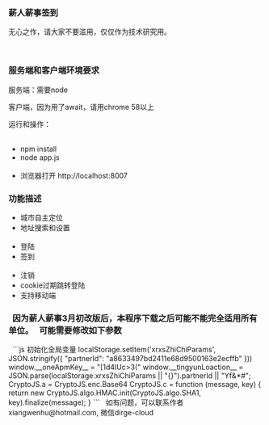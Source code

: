 <h3>薪人薪事签到</h3>
<p>无心之作，请大家不要滥用，仅仅作为技术研究用。</p>
<br/>
<h3>服务端和客户端环境要求</h3>
<p>服务端：需要node</p>
<p>客户端，因为用了await，请用chrome 58以上</p>
<p>运行和操作：</p>
<ul>
   <li>npm install</li>
   <li>node app.js</li>
   <li>浏览器打开 http://localhost:8007</li>
</ul>

<h3>功能描述</h3>
<ul>
   <li>城市自主定位</li>
   <li>地址搜索和设置</li>
   <li>登陆</li>
   <li>签到</li>
   <li>注销</li>
   <li>cookie过期跳转登陆</li>
   <li>支持移动端</li>
</ul>
<h3>
   因为薪人薪事3月初改版后，本程序下载之后可能不能完全适用所有单位。
   可能需要修改如下参数 
 </h3>
   ```js
     初始化全局变量
    localStorage.setItem('xrxsZhiChiParams', JSON.stringify({
        "partnerId": "a8633497bd2411e68d9500163e2ecffb"
    }))
    window.__oneApmKey__ = "[1d4IUc>3("
    window.__tingyunLoaction__ = JSON.parse(localStorage.xrxsZhiChiParams || "{}").partnerId || "Yf&*#";
    CryptoJS.a = CryptoJS.enc.Base64
    CryptoJS.c = function (message, key) {
        return new CryptoJS.algo.HMAC.init(CryptoJS.algo.SHA1, key).finalize(message);
    }
   ```
   如有问题，可以联系作者 xiangwenhu@hotmail.com, 微信dirge-cloud


